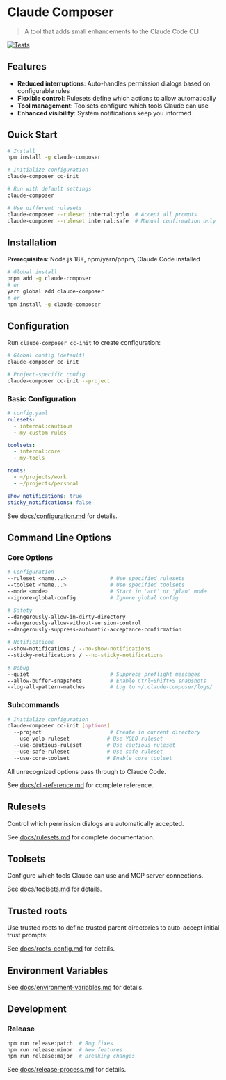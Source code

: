 # Claude Composer

> A tool that adds small enhancements to the Claude Code CLI

[![Tests](https://github.com/possibilities/claude-composer/actions/workflows/test.yml/badge.svg)](https://github.com/possibilities/claude-composer/actions/workflows/test.yml)

## Features

- **Reduced interruptions**: Auto-handles permission dialogs based on configurable rules
- **Flexible control**: Rulesets define which actions to allow automatically
- **Tool management**: Toolsets configure which tools Claude can use
- **Enhanced visibility**: System notifications keep you informed

## Quick Start

```bash
# Install
npm install -g claude-composer

# Initialize configuration
claude-composer cc-init

# Run with default settings
claude-composer

# Use different rulesets
claude-composer --ruleset internal:yolo  # Accept all prompts
claude-composer --ruleset internal:safe  # Manual confirmation only
```

## Installation

**Prerequisites**: Node.js 18+, npm/yarn/pnpm, Claude Code installed

```bash
# Global install
pnpm add -g claude-composer
# or
yarn global add claude-composer
# or
npm install -g claude-composer
```

## Configuration

Run `claude-composer cc-init` to create configuration:

```bash
# Global config (default)
claude-composer cc-init

# Project-specific config
claude-composer cc-init --project
```

### Basic Configuration

```yaml
# config.yaml
rulesets:
  - internal:cautious
  - my-custom-rules

toolsets:
  - internal:core
  - my-tools

roots:
  - ~/projects/work
  - ~/projects/personal

show_notifications: true
sticky_notifications: false
```

See [docs/configuration.md](docs/configuration.md) for details.

## Command Line Options

### Core Options

```bash
# Configuration
--ruleset <name...>              # Use specified rulesets
--toolset <name...>              # Use specified toolsets
--mode <mode>                    # Start in 'act' or 'plan' mode
--ignore-global-config           # Ignore global config

# Safety
--dangerously-allow-in-dirty-directory
--dangerously-allow-without-version-control
--dangerously-suppress-automatic-acceptance-confirmation

# Notifications
--show-notifications / --no-show-notifications
--sticky-notifications / --no-sticky-notifications

# Debug
--quiet                          # Suppress preflight messages
--allow-buffer-snapshots         # Enable Ctrl+Shift+S snapshots
--log-all-pattern-matches        # Log to ~/.claude-composer/logs/
```

### Subcommands

```bash
# Initialize configuration
claude-composer cc-init [options]
  --project                      # Create in current directory
  --use-yolo-ruleset            # Use YOLO ruleset
  --use-cautious-ruleset        # Use cautious ruleset
  --use-safe-ruleset            # Use safe ruleset
  --use-core-toolset            # Enable core toolset
```

All unrecognized options pass through to Claude Code.

See [docs/cli-reference.md](docs/cli-reference.md) for complete reference.

## Rulesets

Control which permission dialogs are automatically accepted.

See [docs/rulesets.md](docs/rulesets.md) for complete documentation.

## Toolsets

Configure which tools Claude can use and MCP server connections.

See [docs/toolsets.md](docs/toolsets.md) for details.

## Trusted roots

Use trusted roots to define trusted parent directories to auto-accept initial trust prompts:

See [docs/roots-config.md](docs/roots-config.md) for details.

## Environment Variables

See [docs/environment-variables.md](docs/environment-variables.md) for details.

## Development

### Release

```bash
npm run release:patch  # Bug fixes
npm run release:minor  # New features
npm run release:major  # Breaking changes
```

See [docs/release-process.md](docs/release-process.md) for details.
